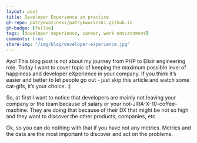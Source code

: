 ```yaml
---
layout: post
title: Developer Experience in practice
gh-repo: patrykwozinski/patrykwozinski.github.io
gh-badge: [follow]
tags: [developer experience, career, work environment]
comments: true
share-img: "/img/blog/developer-experience.jpg"
---
```


Ayo!
This blog post is not about my journey from PHP to Elixir engineering role. Today I want to cover topic of keeping the maximum possible level of happiness and developer eXperience in your company. If you think it’s easier and better to let people go out - just skip this article and watch some cat-gifs, it’s your choice. :)

So, at first I want to notice that developers are mainly not leaving your company or the team because of salary or your not-JIRA-X-10-coffee-machine. They are doing that because of their DX that might be not so high and they want to discover the other products, companies, etc.

Ok, so you can do nothing with that if you have not any metrics. Metrics and the data are the most important to discover and act on the problems.
